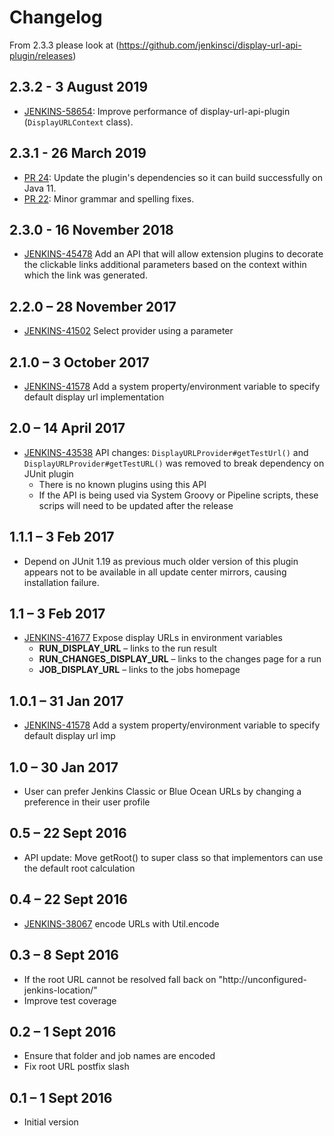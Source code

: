 # Changelog

From 2.3.3 please look at (https://github.com/jenkinsci/display-url-api-plugin/releases)

## 2.3.2 - 3 August 2019

-   [JENKINS-58654](https://issues.jenkins-ci.org/browse/JENKINS-58654): Improve performance of display-url-api-plugin (`DisplayURLContext` class).

## 2.3.1 - 26 March 2019

-   [PR 24](https://github.com/jenkinsci/display-url-api-plugin/pull/24): Update the plugin's dependencies so it can build successfully on Java 11.
-   [PR 22](https://github.com/jenkinsci/display-url-api-plugin/pull/22): Minor grammar and spelling fixes.

## 2.3.0 - 16 November 2018

-   [JENKINS-45478](https://issues.jenkins-ci.org/browse/JENKINS-45478) Add an API that will allow extension plugins to decorate the clickable links additional parameters based on the context within which the link was generated.

## 2.2.0 – 28 November 2017

-   [JENKINS-41502](https://issues.jenkins-ci.org/browse/JENKINS-41502) Select provider using a parameter

## 2.1.0 – 3 October 2017

-   [JENKINS-41578](https://issues.jenkins-ci.org/browse/JENKINS-41578) Add a system property/environment variable to specify default display url implementation

## 2.0 – 14 April 2017

-   [JENKINS-43538](https://issues.jenkins-ci.org/browse/JENKINS-43538) API changes: `DisplayURLProvider#getTestUrl()` and `DisplayURLProvider#getTestURL()` was removed to break dependency on JUnit plugin
    -   There is no known plugins using this API
    -   If the API is being used via System Groovy or Pipeline scripts, these scrips will need to be updated after the release

## 1.1.1 – 3 Feb 2017

-   Depend on JUnit 1.19 as previous much older version of this plugin appears not to be available in all update center mirrors, causing installation failure.

## 1.1 – 3 Feb 2017

-   [JENKINS-41677](https://issues.jenkins-ci.org/browse/JENKINS-41677) Expose display URLs in environment variables
    -   **RUN\_DISPLAY\_URL** – links to the run result
    -   **RUN\_CHANGES\_DISPLAY\_URL** – links to the changes page for a run
    -   **JOB\_DISPLAY\_URL** – links to the jobs homepage

## 1.0.1 – 31 Jan 2017

-   [JENKINS-41578](https://issues.jenkins-ci.org/browse/JENKINS-41578) Add a system property/environment variable to specify default display url imp

## 1.0 – 30 Jan 2017

-   User can prefer Jenkins Classic or Blue Ocean URLs by changing a preference in their user profile

## 0.5 – 22 Sept 2016

-   API update: Move getRoot() to super class so that implementors can use the default root calculation

## 0.4 – 22 Sept 2016

-   [JENKINS-38067](https://issues.jenkins-ci.org/browse/JENKINS-38067) encode URLs with Util.encode

## 0.3 – 8 Sept 2016

-   If the root URL cannot be resolved fall back on "http://unconfigured-jenkins-location/"
-   Improve test coverage

## 0.2 – 1 Sept 2016

-   Ensure that folder and job names are encoded
-   Fix root URL postfix slash

## 0.1 – 1 Sept 2016

-   Initial version

